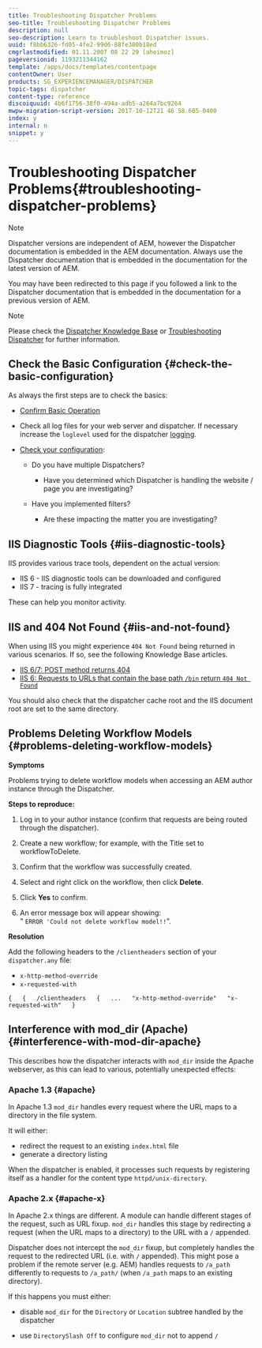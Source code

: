 ```yaml
---
title: Troubleshooting Dispatcher Problems
seo-title: Troubleshooting Dispatcher Problems
description: null
seo-description: Learn to troubleshoot Dispatcher issues.
uuid: f8bb6326-fd05-4fe2-99d6-88fe380b18ed
cmgrlastmodified: 01.11.2007 08 22 29 [aheimoz]
pageversionid: 1193211344162
template: /apps/docs/templates/contentpage
contentOwner: User
products: SG_EXPERIENCEMANAGER/DISPATCHER
topic-tags: dispatcher
content-type: reference
discoiquuid: 4b6f1756-38f0-494a-adb5-a264a7bc9264
mwpw-migration-script-version: 2017-10-12T21 46 58.665-0400
index: y
internal: n
snippet: y
---
```


# Troubleshooting Dispatcher Problems{#troubleshooting-dispatcher-problems}

>[!NOTE]
>
>Dispatcher versions are independent of AEM, however the Dispatcher documentation is embedded in the AEM documentation. Always use the Dispatcher documentation that is embedded in the documentation for the latest version of AEM.
>
>You may have been redirected to this page if you followed a link to the Dispatcher documentation that is embedded in the documentation for a previous version of AEM.

>[!NOTE]
>
>Please check the [Dispatcher Knowledge Base](http://helpx.adobe.com/cq/kb/index/dispatcher.html) or [Troubleshooting Dispatcher](http://helpx.adobe.com/adobe-cq/kb/troubleshooting-dispatcher-flushing-issues.html) for further information.

## Check the Basic Configuration {#check-the-basic-configuration}

As always the first steps are to check the basics:

* [Confirm Basic Operation](#ConfirmBasicOperation)
* Check all log files for your web server and dispatcher. If necessary increase the `loglevel` used for the dispatcher [logging](#Logging).

* [Check your configuration](#ConfiguringtheDispatcher):

    * Do you have multiple Dispatchers?

        * Have you determined which Dispatcher is handling the website / page you are investigating?

    * Have you implemented filters?

        * Are these impacting the matter you are investigating?

## IIS Diagnostic Tools {#iis-diagnostic-tools}

IIS provides various trace tools, dependent on the actual version:

* IIS 6 - IIS diagnostic tools can be downloaded and configured  
* IIS 7 - tracing is fully integrated

These can help you monitor activity.

## IIS and 404 Not Found {#iis-and-not-found}

When using IIS you might experience `404 Not Found` being returned in various scenarios. If so, see the following Knowledge Base articles.

* [IIS 6/7: POST method returns 404](http://helpx.adobe.com/dispatcher/kb/IIS6IsapiFilters.html)
* [IIS 6: Requests to URLs that contain the base path `/bin` return `404 Not Found`](http://helpx.adobe.com/dispatcher/kb/RequestsToBinDirectoryFailInIIS6.html)

You should also check that the dispatcher cache root and the IIS document root are set to the same directory.

## Problems Deleting Workflow Models {#problems-deleting-workflow-models}

**Symptoms**

Problems trying to delete workflow models when accessing an AEM author instance through the Dispatcher.

**Steps to reproduce:**

1. Log in to your author instance (confirm that requests are being routed through the dispatcher).
1. Create a new workflow; for example, with the Title set to workflowToDelete.
1. Confirm that the workflow was successfully created.
1. Select and right click on the workflow, then click **Delete**.  

1. Click **Yes** to confirm.
1. An error message box will appear showing:  
   " `ERROR 'Could not delete workflow model!!`".

**Resolution**

Add the following headers to the `/clientheaders` section of your `dispatcher.any` file:

* `x-http-method-override`
* `x-requested-with`

`{  
{  
/clientheaders  
{  
...  
"x-http-method-override"  
"x-requested-with"  
}`

## Interference with mod_dir (Apache) {#interference-with-mod-dir-apache}

This describes how the dispatcher interacts with `mod_dir` inside the Apache webserver, as this can lead to various, potentially unexpected effects:

### Apache 1.3 {#apache}

In Apache 1.3 `mod_dir` handles every request where the URL maps to a directory in the file system.

It will either:

* redirect the request to an existing `index.html` file 
* generate a directory listing

When the dispatcher is enabled, it processes such requests by registering itself as a handler for the content type `httpd/unix-directory`.

### Apache 2.x {#apache-x}

In Apache 2.x things are different. A module can handle different stages of the request, such as URL fixup. `mod_dir` handles this stage by redirecting a request (when the URL maps to a directory) to the URL with a `/` appended.

Dispatcher does not intercept the `mod_dir` fixup, but completely handles the request to the redirected URL (i.e. with `/` appended). This might pose a problem if the remote server (e.g. AEM) handles requests to `/a_path` differently to requests to `/a_path/` (when `/a_path` maps to an existing directory).

If this happens you must either:

* disable `mod_dir` for the `Directory` or `Location` subtree handled by the dispatcher  

* use `DirectorySlash Off` to configure `mod_dir` not to append `/`
